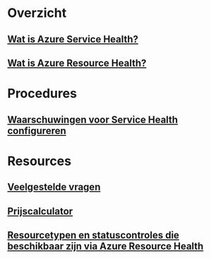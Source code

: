 # Overzicht
## [Wat is Azure Service Health?](service-health-overview.md)
## [Wat is Azure Resource Health?](resource-health-overview.md)
# Procedures
## [Waarschuwingen voor Service Health configureren](../monitoring-and-diagnostics/monitoring-activity-log-alerts-on-service-notifications.md?toc=%2fazure%2fservice-health%2ftoc.json)
# Resources
## [Veelgestelde vragen](resource-health-faq.md)
## [Prijscalculator](https://azure.microsoft.com/pricing/calculator/)
## [Resourcetypen en statuscontroles die beschikbaar zijn via Azure Resource Health](resource-health-checks-resource-types.md)

